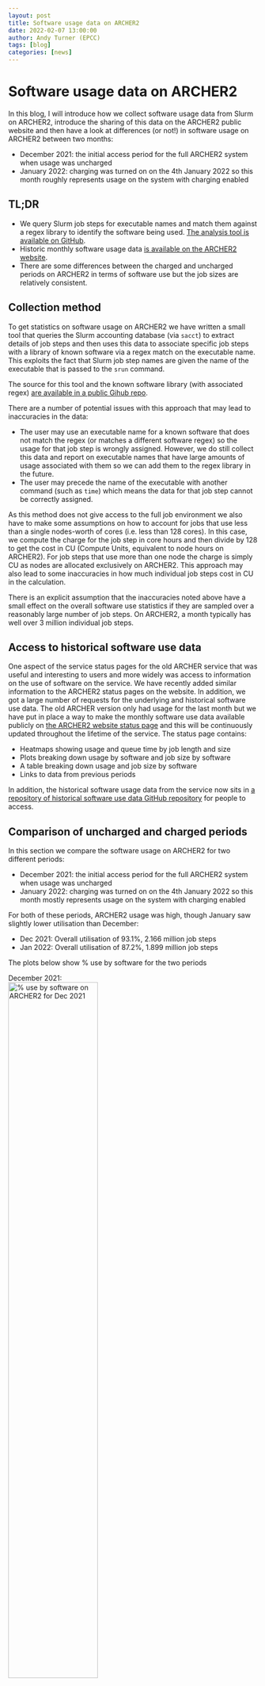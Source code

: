 ```yaml
---
layout: post
title: Software usage data on ARCHER2
date: 2022-02-07 13:00:00
author: Andy Turner (EPCC)
tags: [blog] 
categories: [news]
---
```


# Software usage data on ARCHER2

In this blog, I will introduce how we collect software usage data from Slurm on ARCHER2,
introduce the sharing of this data on the ARCHER2 public website and then have a 
look at differences (or not!) in software usage on ARCHER2 between two months:

 - December 2021: the initial access period for the full ARCHER2 system when usage
   was uncharged
 - January 2022: charging was turned on on the 4th January 2022 so this month roughly
   represents usage on the system with charging enabled

## TL;DR

 - We query Slurm job steps for executable names and match them against a regex library 
   to identify the software being used. [The analysis tool is available on GitHub](https://github.com/ARCHER2-HPC/usage-analysis).
 - Historic monthly software usage data [is available on the ARCHER2 website](https://www.archer2.ac.uk/support-access/status.html).
 - There are some differences between the charged and uncharged periods on ARCHER2 in
   terms of software use but the job sizes are relatively consistent.

## Collection method

To get statistics on software usage on ARCHER2 we have written a small tool that queries
the Slurm accounting database (via `sacct`) to extract details of job steps and then 
uses this data to associate specific job steps with a library of known software via 
a regex match on the executable name. This exploits the fact that Slurm job step names
are given the name of the executable that is passed to the `srun` command.

The source for this tool and the known software library (with associated regex)
[are available in a public Gihub repo](https://github.com/ARCHER2-HPC/usage-analysis).

There are a number of potential issues with this approach that may lead to inaccuracies
in the data:

 - The user may use an executable name for a known software that does not match the
   regex (or matches a different software regex) so the usage for that job step is
   wrongly assigned. However, we do still collect this data and report on executable 
   names that have large amounts of usage associated with them so we can add them to 
   the regex library in the future.
 - The user may precede the name of the executable with another command (such as `time`)
   which means the data for that job step cannot be correctly assigned.

As this method does not give access to the full job environment we also have to make
some assumptions on how to account for jobs that use less than a single nodes-worth
of cores (i.e. less than 128 cores). In this case, we compute the charge for the job
step in core hours and then divide by 128 to get the cost in CU (Compute Units, equivalent
to node hours on ARCHER2). For job steps that use more than one node the charge is simply
CU as nodes are allocated exclusively on ARCHER2. This approach may also lead to some
inaccuracies in how much individual job steps cost in CU in the calculation.

There is an explicit assumption that the inaccuracies noted above have a small effect 
on the overall software use statistics if they are sampled over a reasonably large number
of job steps. On ARCHER2, a month typically has well over 3 million individual job steps.

## Access to historical software use data

One aspect of the service status pages for the old ARCHER service that was useful
and interesting to users and more widely was access to information on the use of software
on the service. We have recently added similar information to the ARCHER2 status pages
on the website. In addition, we got a large number of requests for the underlying and
historical software use data. The old ARCHER version only had usage for the last month
but we have put in place a way to make the monthly software use data available publicly
on [the ARCHER2 website status page](https://www.archer2.ac.uk/support-access/status.html)
and this will be continuously updated throughout the lifetime of the service. The status
page contains:

 - Heatmaps showing usage and queue time by job length and size
 - Plots breaking down usage by software and job size by software
 - A table breaking down usage and job size by software
 - Links to data from previous periods

In addition, the historical software usage data from the service now sits
in [a repository of historical software use data GitHub repository](https://github.com/ARCHER2-HPC/usage-data)
for people to access.

## Comparison of uncharged and charged periods

In this section we compare the software usage on ARCHER2 for two different periods:

 - December 2021: the initial access period for the full ARCHER2 system when usage
   was uncharged
 - January 2022: charging was turned on on the 4th January 2022 so this month mostly
   represents usage on the system with charging enabled

For both of these periods, ARCHER2 usage was high, though January saw slightly lower
utilisation than December:

 - Dec 2021: Overall utilisation of 93.1%, 2.166 million job steps
 - Jan 2022: Overall utilisation of 87.2%, 1.899 million job steps

The plots below show % use by software for the two periods

December 2021:<br />
<img width="60%" alt="% use by software on ARCHER2 for Dec 2021" src="https://raw.githubusercontent.com/ARCHER2-HPC/usage-data/main/allusers/2021/12/2021-12_codes_usage.png" />

January 2022:<br />
<img width="60%" alt="% use by software on ARCHER2 for Jan 2022" src="https://raw.githubusercontent.com/ARCHER2-HPC/usage-data/main/allusers/2022/01/2022-01_codes_usage.png" />

The table below compares the % usage for the top five codes in the two periods.

| Dec 2021 | | Jan 2022 | |
|----------|-|----------|-|
| Software | % Use | Software | % Use |
| VASP     | 33.1 | VASP | 41.8 |
| PDNS3D   |  9.1 | CP2K |  6.6 |
| LAMMPS   |  5.4 | CASTEP | 4.5 |
| CP2K     |  5.2 | PDNS3D | 4.1 |
| iIMB     |  3.0 | Met Office UM | 3.4 |

For both periods, the most used software (by far!) is the VASP periodic electronic 
structure code which has use levels of 3-7&times; that of the next most used code.
Two other codes, CP2K and PDNS3D, also appear in the top five most used software
in both periods.

The table below compares statistics on job sizes (weighted by usage) for the two 
periods.

| Software         |   Min |       Q1 |   Median |       Q3 |    Max |
|:-----------------|------:|---------:|---------:|---------:|-------:|
| Dec 2021         |     1 |    640.0 |   3072.0 |   6400.0 | 524288 |
| Jan 2022         |     1 |    512.0 |   2560.0 |   8192.0 | 524288 |

Both the lower quartile and median job sizes are slightly higher in the uncharged 
period (Dec 2021) but the upper quartile is higher in the charged period (Jan 2022).
For both periods, the maximum job size run was just over half a million compute 
cores (in both cases, this very large job does not have an executable that is
identified by the analysis tool). However, there is no huge difference between the
job size statistics between the two periods.

Tables with the full code usage data for the two periods can be found below and
CSV versions of the data are available:

 - [Table of software use Dec 2021](https://raw.githubusercontent.com/ARCHER2-HPC/usage-data/main/allusers/2021/12/2021-12_stats_by_uasge.csv)
 - [Table of software use Jan 2022](https://raw.githubusercontent.com/ARCHER2-HPC/usage-data/main/allusers/2022/01/2022-01_stats_by_uasge.csv)

## Summary

We have developed an analysis tool to take data directly from Slurm, assign usage
to different software used on ARCHER2 and produce usage and size statistics broken
down by software. We have also updated the ARCHER2 status page to provide data
on software usage over the past month and make historical usage data available.
Finally, we compared usage data over the previous two months on ARCHER2 (one of which
was uncharged and one of which was charged) and see little significant difference
in software usage and job sizes.

## Usage data

### December 2021

| Software         |   Min |       Q1 |   Median |       Q3 |    Max |    Jobs |        % Use |
|:-----------------|------:|---------:|---------:|---------:|-------:|--------:|-------------:|
| Overall          |     1 |    640.0 |   3072.0 |   6400.0 | 524288 | 2165760 |        100.0 |
| VASP             |     3 |    256.0 |   1024.0 |   4096.0 |  43520 |  247933 |         33.1 |
| Unidentified     |     1 |   1920.0 |   5184.0 |  16080.0 | 524288 |   83927 |         23.2 |
| PDNS3D           |  2560 |   3200.0 |   6400.0 |   6400.0 |  32000 |     326 |          9.1 |
| LAMMPS           |     1 |   2560.0 |   5120.0 |   8960.0 |  16384 |    5729 |          5.4 |
| CP2K             |     1 |    256.0 |   1024.0 |   3200.0 | 262144 |    6283 |          5.2 |
| iIMB             |   256 |   3072.0 |   4224.0 |   4608.0 |   8192 |     664 |          3.0 |
| CASTEP           |     1 |    512.0 |   2048.0 |   2560.0 |  10240 | 1762102 |          2.9 |
| Python           |     1 |   4096.0 |  16384.0 |  16384.0 |  65536 |    5118 |          2.5 |
| Nek5000          |    64 |   1280.0 |   2048.0 |   5120.0 |  12800 |     231 |          1.7 |
| OpenFOAM         |     1 |    512.0 |   1280.0 |   2048.0 |   5120 |    1796 |          1.4 |
| Gromacs          |     1 |    264.0 |    288.0 |    512.0 |   2304 |   18002 |          1.4 |
| NEMO             |     1 |   2544.0 |   5040.0 |   5040.0 |   9728 |    5040 |          1.4 |
| ChemShell        |     1 |    512.0 |    512.0 |   1024.0 |   2048 |     747 |          1.4 |
| FHI aims         |     1 |    512.0 |   1024.0 |   1024.0 |  25600 |   16139 |          1.3 |
| EPOCH            |     1 |   5760.0 |  32768.0 |  32768.0 |  65536 |     115 |          1.2 |
| Nektar++         |   128 |   8192.0 |  12288.0 |  12288.0 |  24576 |     126 |          1.1 |
| RMT              |     1 |   1280.0 |   3712.0 |   6400.0 |  19584 |     479 |          0.8 |
| CRYSTAL          |     8 |   2560.0 |   8192.0 |  32768.0 |  65536 |     363 |          0.7 |
| Met Office UM    |     1 |   6464.0 |  12480.0 |  12480.0 | 262144 |     733 |          0.6 |
| ONETEP           |     1 |    128.0 |    128.0 |    256.0 |   1024 |    2014 |          0.5 |
| PRECISE          |   768 |    768.0 |    768.0 |    768.0 |    768 |      44 |          0.4 |
| SENGA            |    64 |  16384.0 |  16384.0 |  16384.0 |  16384 |      20 |          0.3 |
| ptau3d           |    80 |    192.0 |    512.0 |    512.0 |    512 |       8 |          0.3 |
| Quantum Espresso |    12 |    256.0 |   1024.0 |   1024.0 |   2048 |    3698 |          0.2 |
| Smilei           |   128 |   2048.0 |   2048.0 |   2048.0 |   2048 |     287 |          0.2 |
| Code_Saturne     |  4096 | 131072.0 | 131072.0 | 131072.0 | 262144 |      56 |          0.2 |
| MITgcm           |     1 |    252.0 |    354.0 |    360.0 |   2000 |    1573 |          0.1 |
| NWChem           |    28 |    512.0 |    768.0 |    768.0 |   1280 |     157 |          0.1 |
| HYDRA            |     1 |   2560.0 |   2560.0 |   2560.0 |   2560 |     746 |          0.1 |
| GS2              |   256 |   2048.0 |   2048.0 |   2048.0 |   9216 |     751 |          0.1 |
| SIESTA           |     8 |    640.0 |    640.0 |    640.0 |    768 |      39 |          0.1 |
| HemeLB           |   128 |   1024.0 |   1280.0 |   1280.0 |   3072 |      21 |          0.1 |
| SBLI             |  4096 | 131072.0 | 131072.0 | 131072.0 | 131072 |       8 |          0.0 |
| TPLS             |     4 |   2048.0 |  18432.0 |  32768.0 |  32768 |      31 |          0.0 |
| AxiSEM3D         |    64 |    128.0 |    128.0 |    384.0 |    768 |      14 |          0.0 |
| ECHAM            |   384 |    384.0 |    384.0 |    384.0 |    384 |      19 |          0.0 |
| CESM             |    64 |    512.0 |    512.0 |    512.0 |    768 |      48 |          0.0 |
| NAMD             |   127 |    128.0 |    128.0 |    128.0 |    256 |     103 |          0.0 |
| DL_POLY          |     4 |    256.0 |    512.0 |    512.0 |    512 |      70 |          0.0 |
| HANDE            |     1 |      1.0 |      1.0 |      1.0 |      1 |     102 |          0.0 |
| WRF              |    72 |     72.0 |     72.0 |     72.0 |     72 |       1 |          0.0 |
| CloverLeaf       |     1 |     12.0 |     24.0 |     43.0 |     64 |      87 |          0.0 |
| FVCOM            |     1 |      1.0 |      1.0 |      2.0 |      2 |      10 |          0.0 |

### January 2022

| Software         |   Min |      Q1 |   Median |      Q3 |    Max |    Jobs |        % Use |
|:-----------------|------:|--------:|---------:|--------:|-------:|--------:|-------------:|
| Overall          |     1 |   512.0 |   2560.0 |  8192.0 | 524288 | 1899000 |        100.0 |
| VASP             |     1 |  1024.0 |   5120.0 |  9728.0 | 131072 |  672066 |         41.8 |
| Unidentified     |     1 |   768.0 |   1536.0 |  6016.0 | 524288 |  599975 |         16.3 |
| CP2K             |     1 |   160.0 |    640.0 |  1536.0 |   8192 |   13099 |          6.6 |
| CASTEP           |     1 |   256.0 |   1024.0 |  2560.0 |  12800 |  553684 |          4.5 |
| PDNS3D           |  3072 |  6400.0 |  32000.0 | 32000.0 |  32000 |      61 |          4.1 |
| Met Office UM    |     1 |  6464.0 |   6464.0 |  6464.0 | 262144 |    4194 |          3.4 |
| Python           |     1 |  1024.0 |  16384.0 | 16384.0 |  65536 |    6201 |          2.7 |
| NEMO             |     1 |  2712.0 |   5040.0 |  6272.0 |  15232 |    5598 |          2.3 |
| ChemShell        |     1 |   512.0 |    512.0 |   512.0 |   4096 |     819 |          2.1 |
| LAMMPS           |     1 |   256.0 |    384.0 |  5120.0 |   8960 |    2369 |          2.1 |
| iIMB             |   128 |  2688.0 |   4224.0 |  4224.0 |   6912 |     234 |          1.5 |
| FHI aims         |     1 |   128.0 |    256.0 |  1024.0 |   4096 |   18665 |          1.4 |
| ONETEP           |     1 |   160.0 |    256.0 |   256.0 |   1024 |    2769 |          1.3 |
| CRYSTAL          |     1 |  4096.0 |   8192.0 |  8192.0 |  16384 |     281 |          1.2 |
| Nek5000          |    64 |  1280.0 |   2048.0 |  2560.0 |   7680 |     218 |          1.2 |
| SENGA            |    80 |  1440.0 |   7680.0 |  7680.0 |  16384 |      92 |          1.2 |
| OpenFOAM         |     1 |   512.0 |    512.0 |  2048.0 |   5120 |     827 |          1.1 |
| Gromacs          |     1 |   264.0 |   1408.0 |  1536.0 |   8192 |    5259 |          1.1 |
| Nektar++         |     1 |  6144.0 |  12288.0 | 12288.0 |  15360 |     134 |          0.9 |
| RMT              |     1 |  1280.0 |   3456.0 |  6400.0 |  20000 |     644 |          0.9 |
| CASINO           |   128 |   512.0 |   1024.0 |  1024.0 |   1280 |     248 |          0.6 |
| GS2              |    32 |  1536.0 |   1536.0 |  2048.0 |   8192 |    2006 |          0.3 |
| MITgcm           |     2 |   252.0 |    354.0 |   354.0 |   2000 |    6193 |          0.2 |
| NWChem           |   128 |   640.0 |    768.0 |   768.0 |   1024 |     295 |          0.2 |
| SIESTA           |    16 |  1920.0 |   2560.0 |  2560.0 |   5120 |      41 |          0.2 |
| Quantum Espresso |     5 |   128.0 |    256.0 |  1024.0 |   2048 |    1854 |          0.2 |
| Smilei           |  1024 |  2048.0 |   2048.0 |  2048.0 |   2048 |      95 |          0.1 |
| EPOCH            |   128 |  4096.0 |  16384.0 | 16384.0 |  65536 |     474 |          0.1 |
| NAMD             |   128 |  1600.0 |   1600.0 |  1600.0 |   1600 |      70 |          0.1 |
| TPLS             |     1 | 18432.0 |  49152.0 | 49152.0 |  49152 |      71 |          0.1 |
| PRECISE          |   512 |   768.0 |    768.0 |   768.0 |   3072 |      28 |          0.1 |
| HYDRA            |     1 |  1024.0 |   2560.0 |  2560.0 |   5120 |      74 |          0.1 |
| HemeLB           |   128 |   512.0 |    512.0 |   512.0 |   1024 |      52 |          0.0 |
| CESM             |    64 |   512.0 |   1024.0 |  1024.0 |   2048 |     114 |          0.0 |
| SBLI             |   512 |  4096.0 |   4096.0 |  4096.0 |   4096 |      21 |          0.0 |
| OSIRIS           |  1280 |  1280.0 |   1280.0 |  1280.0 |   1280 |       3 |          0.0 |
| CPMD             |   128 |   128.0 |    128.0 |   128.0 |    512 |      94 |          0.0 |
| WRF              |    72 |  2048.0 |   2048.0 |  2048.0 |   2048 |      41 |          0.0 |
| ptau3d           |    80 |    80.0 |     80.0 |    80.0 |     80 |       2 |          0.0 |
| HANDE            |     1 |     1.0 |      1.0 |     1.0 |      1 |      19 |          0.0 |
| Code_Saturne     |   128 |   128.0 |    128.0 |   128.0 |    128 |       7 |          0.0 |
| Elk              |    16 |    16.0 |     16.0 |    16.0 |     16 |       1 |          0.0 |
| CloverLeaf       |   128 |   128.0 |    128.0 |   128.0 |    128 |       1 |          0.0 |
| FVCOM            |     1 |     1.0 |      1.0 |     2.0 |      2 |       6 |          0.0 |
| UKRmol+          |     2 |     2.0 |      2.0 |     2.0 |      2 |       1 |          0.0 |
